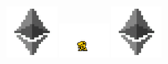  <span>
    <img width="20%" height="20%" src='eth.gif' />
    <img width="20%" height="20%" src='agumon.gif' />
    <img width="20%" height="20%" src='eth.gif' />
</span>


  
  


